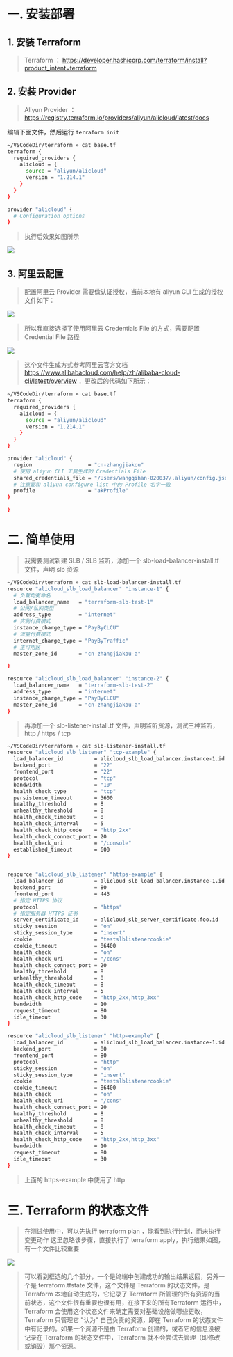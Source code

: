 
#  一. 安装部署
## 1. 安装 Terraform

> Terraform ： https://developer.hashicorp.com/terraform/install?product_intent=terraform

## 2. 安装 Provider

> Aliyun Provider ： https://registry.terraform.io/providers/aliyun/alicloud/latest/docs

编辑下面文件，然后运行 `terraform init`

```bash
~/VSCodeDir/terraform » cat base.tf 
terraform {
  required_providers {
    alicloud = {
      source = "aliyun/alicloud"
      version = "1.214.1"
    }
  }
}

provider "alicloud" {
  # Configuration options
}
```

> 执行后效果如图所示

![](assets/Terraform%20实践/Terraform%20实践_image_1.png)
## 3. 阿里云配置

> 配置阿里云 Provider 需要做认证授权，当前本地有 aliyun CLI 生成的授权文件如下：


![](assets/Terraform%20实践/Terraform%20实践_image_2.png)


> 所以我直接选择了使用阿里云 Credentials File 的方式，需要配置 Credential File 路径


![](assets/Terraform%20实践/Terraform%20实践_image_3.png)

> 这个文件生成方式参考阿里云官方文档 https://www.alibabacloud.com/help/zh/alibaba-cloud-cli/latest/overview ，更改后的代码如下所示：


```bash
~/VSCodeDir/terraform » cat base.tf 
terraform {
  required_providers {
    alicloud = {
      source = "aliyun/alicloud"
      version = "1.214.1"
    }
  }
}

provider "alicloud" {
  region                  = "cn-zhangjiakou"
  # 使用 aliyun CLI 工具生成的 Credentials File 
  shared_credentials_file = "/Users/wangqihan-020037/.aliyun/config.json"
  # 注意要和 aliyun configure list 中的 Profile 名字一致
  profile                 = "akProfile"
}

}
```

# 二. 简单使用

> 我需要测试新建 SLB / SLB 监听，添加一个 slb-load-balancer-install.tf 文件，声明 slb 资源

```bash
~/VSCodeDir/terraform » cat slb-load-balancer-install.tf
resource "alicloud_slb_load_balancer" "instance-1" {
  # 负载均衡命名
  load_balancer_name   = "terraform-slb-test-1"
  # 公网/私网类型
  address_type         = "internet"
  # 实例付费模式
  instance_charge_type = "PayByCLCU"
  # 流量付费模式
  internet_charge_type = "PayByTraffic"
  # 主可用区
  master_zone_id       = "cn-zhangjiakou-a"

}

resource "alicloud_slb_load_balancer" "instance-2" {
  load_balancer_name   = "terraform-slb-test-2"
  address_type         = "internet"
  instance_charge_type = "PayByCLCU"  
  master_zone_id       = "cn-zhangjiakou-a"
}
```

> 再添加一个 slb-listener-install.tf 文件，声明监听资源，测试三种监听，http / https / tcp

```bash
~/VSCodeDir/terraform » cat slb-listener-install.tf
resource "alicloud_slb_listener" "tcp-example" {
  load_balancer_id          = alicloud_slb_load_balancer.instance-1.id
  backend_port              = "22"
  frontend_port             = "22"
  protocol                  = "tcp"
  bandwidth                 = "10"
  health_check_type         = "tcp"
  persistence_timeout       = 3600
  healthy_threshold         = 8
  unhealthy_threshold       = 8
  health_check_timeout      = 8
  health_check_interval     = 5
  health_check_http_code    = "http_2xx"
  health_check_connect_port = 20
  health_check_uri          = "/console"
  established_timeout       = 600
}


resource "alicloud_slb_listener" "https-example" {
  load_balancer_id          = alicloud_slb_load_balancer.instance-1.id
  backend_port              = 80
  frontend_port             = 443
  # 指定 HTTPS 协议
  protocol                  = "https"
  # 指定服务器 HTTPS 证书
  server_certificate_id     = alicloud_slb_server_certificate.foo.id
  sticky_session            = "on"
  sticky_session_type       = "insert"
  cookie                    = "testslblistenercookie"
  cookie_timeout            = 86400
  health_check              = "on"
  health_check_uri          = "/cons"
  health_check_connect_port = 20
  healthy_threshold         = 8
  unhealthy_threshold       = 8
  health_check_timeout      = 8
  health_check_interval     = 5
  health_check_http_code    = "http_2xx,http_3xx"
  bandwidth                 = 10
  request_timeout           = 80
  idle_timeout              = 30
}

resource "alicloud_slb_listener" "http-example" {
  load_balancer_id          = alicloud_slb_load_balancer.instance-1.id
  backend_port              = 80
  frontend_port             = 80
  protocol                  = "http"
  sticky_session            = "on"
  sticky_session_type       = "insert"
  cookie                    = "testslblistenercookie"
  cookie_timeout            = 86400
  health_check              = "on"
  health_check_uri          = "/cons"
  health_check_connect_port = 20
  healthy_threshold         = 8
  unhealthy_threshold       = 8
  health_check_timeout      = 8
  health_check_interval     = 5
  health_check_http_code    = "http_2xx,http_3xx"
  bandwidth                 = 10
  request_timeout           = 80
  idle_timeout              = 30
}
```

> 上面的 https-example 中使用了  http





# 三. Terraform 的状态文件

> 在测试使用中，可以先执行 terraform plan ，能看到执行计划，而未执行变更动作
> 这里忽略该步骤，直接执行了 terraform apply，执行结果如图，有一个文件比较重要

![](assets/Terraform%20实践/Terraform%20实践_image_4.png)

> 可以看到框选的几个部分，一个是终端中创建成功的输出结果返回，另外一个是 terraform.tfstate 文件，这个文件是 Terraform 的状态文件，是 Terraform 本地自动生成的，它记录了 Terraform 所管理的所有资源的当前状态，这个文件很有重要也很有用，在接下来的所有Terraform 运行中，Terraform 会使用这个状态文件来确定需要对基础设施做哪些更改，Terraform 只管理它 "认为" 自己负责的资源，即在 Terraform 的状态文件中有记录的。如果一个资源不是由 Terraform 创建的，或者它的信息没被记录在 Terraform 的状态文件中，Terraform 就不会尝试去管理（即修改或销毁）那个资源。